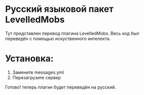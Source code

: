 # Русский языковой пакет LevelledMobs

Тут представлен перевод плагина LevelledMobs.
Весь код был переведён с помощью искуственного интелекта.

# Установка:

1) Замените messages.yml
3) Перезагрузите сервер

Готово! теперь плагин будет переведён на русский.